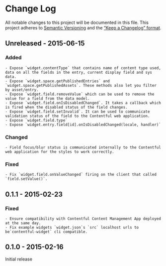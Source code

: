 # Change Log
All notable changes to this project will be documented in this file.
This project adheres to [Semantic Versioning](http://semver.org/) and
the [“Keep a Changelog” format](http://keepachangelog.com/).

## Unreleased - 2015-06-15

### Added

    - Expose `widget.contentType` that contains name of content type used, data on all the fields in the entry, current display field and sys data.
    - Expose `widget.space.getPublishedEntries` and `widget.space.getPublishedAssets`. These methods also let you filter by asset/entry.
    - Expose `widget.field.removeValue` which can be used to remove the value for a field from the data model.
    - Expose `widget.field.onIsDisabledChanged`. It takes a callback which is fired when the disabled status of the field changes.
    - Expose `widget.field.setInvalid`. It can be used to communicate validation status of the field to the Contentful web application.
    - Expose `widget.field.type`
    - Expose `widget.entry.field[id].onIsDisabledChanged(locale, handler)`

### Changed

    - Field focus/blur status is communicated internally to the Contentful web application for the styles to work correctly.

### Fixed

    - Fix `widget.field.onValueChanged` firing on the client that called `field.setValue()`.

## 0.1.1 - 2015-02-23

### Fixed

    - Ensure compatibility with Contentful Content Management App deployed at the same day.
    - Fix example widgets `widget.json`s `src` localhost urls to be`contentful-widget` cli compatible.

## 0.1.0 - 2015-02-16

Initial release
